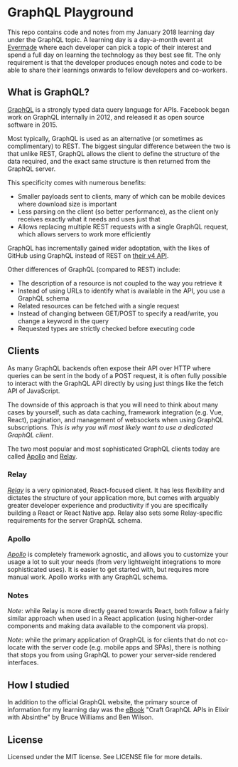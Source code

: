 # GraphQL Playground

This repo contains code and notes from my January 2018 learning day under the GraphQL topic. A learning day is a day-a-month event at [Evermade](https://www.evermade.fi) where each developer can pick a topic of their interest and spend a full day on learning the technology as they best see fit. The only requirement is that the developer produces enough notes and code to be able to share their learnings onwards to fellow developers and co-workers.


## What is GraphQL?

[GraphQL](http://graphql.org/) is a strongly typed data query language for APIs. Facebook began work on GraphQL internally in 2012, and released it as open source software in 2015.

Most typically, GraphQL is used as an alternative (or sometimes as complimentary) to REST. The biggest singular difference between the two is that unlike REST, GraphQL allows the client to define the structure of the data required, and the exact same structure is then returned from the GraphQL server.

This specificity comes with numerous benefits:

- Smaller payloads sent to clients, many of which can be mobile devices where download size is important
- Less parsing on the client (so better performance), as the client only receives exactly what it needs and uses just that
- Allows replacing multiple REST requests with a single GraphQL request, which allows servers to work more efficiently

GraphQL has incrementally gained wider adoptation, with the likes of GitHub using GraphQL instead of REST on [their v4 API](https://developer.github.com/v4/).

Other differences of GraphQL (compared to REST) include:
- The description of a resource is not coupled to the way you retrieve it
- Instead of using URLs to identify what is available in the API, you use a GraphQL schema
- Related resources can be fetched with a single request
- Instead of changing between GET/POST to specify a read/write, you change a keyword in the query
- Requested types are strictly checked before executing code  

## Clients

As many GraphQL backends often expose their API over HTTP where queries can be sent in the body of a POST request, it is often fully possible to interact with the GraphQL API directly by using just things like the fetch API of JavaScript.

The downside of this approach is that you will need to think about many cases by yourself, such as data caching, framework integration (e.g. Vue, React), pagination, and management of websockets when using GraphQL subscriptions. *This is why you will most likely want to use a dedicated GraphQL client*.

The two most popular and most sophisticated GraphQL clients today are called [Apollo](https://www.apollographql.com/) and [Relay](https://facebook.github.io/relay/).

### Relay
*[Relay](https://facebook.github.io/relay/)* is a very opinionated, React-focused client. It has less flexibility and dictates the structure of your application more, but comes with arguably greater developer experience and productivity if you are specifically building a React or React Native app. Relay also sets some Relay-specific requirements for the server GraphQL schema.

### Apollo
*[Apollo](https://www.apollographql.com/)* is completely framework agnostic, and allows you to customize your usage a lot to suit your needs (from very lightweight integrations to more sophisticated uses). It is easier to get started with, but requires more manual work. Apollo works with any GraphQL schema.

### Notes
*Note*: while Relay is more directly geared towards React, both follow a fairly similar approach when used in a React application (using higher-order components and making data available to the component via props).

*Note*: while the primary application of GraphQL is for clients that do not co-locate with the server code (e.g. mobile apps and SPAs), there is nothing that stops you from using GraphQL to power your server-side rendered interfaces.


## How I studied

In addition to the official GraphQL website, the primary source of information for my learning day was the [eBook](https://pragprog.com/book/wwgraphql/craft-graphql-apis-in-elixir-with-absinthe) "Craft GraphQL APIs in Elixir with Absinthe" by Bruce Williams and Ben Wilson.


## License

Licensed under the MIT license. See LICENSE file for more details.
